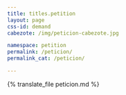 ```yaml
---
title: titles.petition
layout: page
css-id: demand
cabezote: /img/peticion-cabezote.jpg

namespace: petition
permalink: /peticion/
permalink_cat: /peticion/

---
```

{% translate_file peticion.md %}

